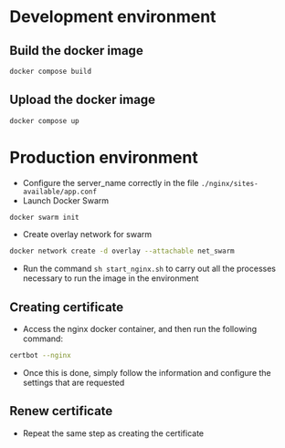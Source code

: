 # Development environment

## Build the docker image
```sh
docker compose build
```

## Upload the docker image
```sh
docker compose up
```

# Production environment
- Configure the server_name correctly in the file `./nginx/sites-available/app.conf`
- Launch Docker Swarm
```sh
docker swarm init
```
- Create overlay network for swarm
```sh
docker network create -d overlay --attachable net_swarm
```

- Run the command `sh start_nginx.sh` to carry out all the processes necessary to run the image in the environment
## Creating certificate
- Access the nginx docker container, and then run the following command:
```sh
certbot --nginx
```
- Once this is done, simply follow the information and configure the settings that are requested

## Renew certificate
- Repeat the same step as creating the certificate